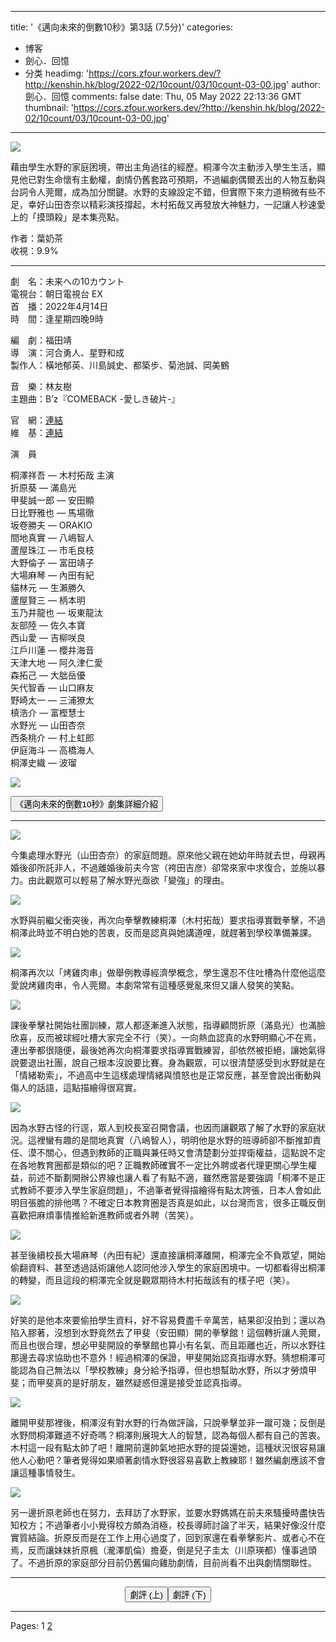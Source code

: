 
---
title: '《邁向未來的倒數10秒》第3話 (7.5分)'
categories: 
 - 博客
 - 劍心．回憶
 - 分类
headimg: 'https://cors.zfour.workers.dev/?http://kenshin.hk/blog/2022-02/10count/03/10count-03-00.jpg'
author: 劍心．回憶
comments: false
date: Thu, 05 May 2022 22:13:36 GMT
thumbnail: 'https://cors.zfour.workers.dev/?http://kenshin.hk/blog/2022-02/10count/03/10count-03-00.jpg'
---

<div>   
<p><img src="https://cors.zfour.workers.dev/?http://kenshin.hk/blog/2022-02/10count/03/10count-03-00.jpg" referrerpolicy="no-referrer"></p>
<p>藉由學生水野的家庭困境，帶出主角過往的經歷。桐澤今次主動涉入學生生活，顯見他已對生命懷有主動權，劇情仍舊套路可預期，不過編劇偶爾丟出的人物互動與台詞令人莞爾，成為加分關鍵。水野的支線設定不錯，但實際下來力道稍微有些不足，幸好山田杏奈以精彩演技撐起，木村拓哉又再發放大神魅力，一記讓人秒速愛上的「摸頭殺」是本集亮點。</p>
<p>作者：葉奶茶<br>
收視：9.9%</p>
<hr>
<p>劇　名：未来への10カウント<br>
電視台：朝日電視台 EX<br>
首　播：2022年4月14日<br>
時　間：逢星期四晚9時</p>
<p>編　劇：福田靖<br>
導　演：河合勇人、星野和成<br>
製作人：橫地郁英、川島誠史、都築步、菊池誠、岡美鶴</p>
<p>音　樂：林友樹<br>
主題曲：B’z『COMEBACK -愛しき破片-』</p>
<p>官　網：<a href="https://www.tv-asahi.co.jp/10count/" target="_blank">連結</a><br>
維　基：<a href="https://ja.wikipedia.org/wiki/%E6%9C%AA%E6%9D%A5%E3%81%B8%E3%81%AE10%E3%82%AB%E3%82%A6%E3%83%B3%E3%83%88" target="_blank">連結</a></p>
<p>演　員</p>
<p>桐澤祥吾 — 木村拓哉 主演<br>
折原葵 — 滿島光<br>
甲斐誠一郎 — 安田顯<br>
日比野雅也 — 馬場徹<br>
坂卷勝夫 — ORAKIO<br>
間地真實 — 八嶋智人<br>
蘆屋珠江 — 市毛良枝<br>
大野倫子 — 富田靖子<br>
大場麻琴 — 內田有紀<br>
貓林元 — 生瀨勝久<br>
蘆屋賢三 — 柄本明<br>
玉乃井龍也 — 坂東龍汰<br>
友部陸 — 佐久本寶<br>
西山愛 — 吉柳咲良<br>
江戶川蓮 — 櫻井海音<br>
天津大地 — 阿久津仁愛<br>
森拓己 — 大朏岳優<br>
矢代智香 — 山口麻友<br>
野崎太一 — 三浦獠太<br>
槙浩介 — 富樫慧士<br>
水野光 — 山田杏奈<br>
西条桃介 — 村上虹郎<br>
伊庭海斗 — 高橋海人<br>
桐澤史織 — 波瑠</p>
<p><img src="https://cors.zfour.workers.dev/?http://kenshin.hk/blog/2022-02/intro/10count-chart.jpg" referrerpolicy="no-referrer"></p>
<p><a href="http://kenshin.hk/10count" target="_blank"><button type="button" class="btn border3 border333 round3 font4 padding2 shadow1 margin10 cursorpoint">《邁向未來的倒數10秒》劇集詳細介紹</button></a></p>
<hr>
<p><img src="https://cors.zfour.workers.dev/?http://kenshin.hk/blog/2022-02/10count/03/10count-03-02.jpg" referrerpolicy="no-referrer"></p>
<p>今集處理水野光（山田杏奈）的家庭問題。原來他父親在她幼年時就去世，母親再婚後卻所託非人，不過離婚後前夫今宮（袴田吉彦）卻常來家中求復合，並施以暴力。由此觀眾可以輕易了解水野光亟欲「變強」的理由。</p>
<p><img src="https://cors.zfour.workers.dev/?http://kenshin.hk/blog/2022-02/10count/03/10count-03-03.jpg" referrerpolicy="no-referrer"></p>
<p>水野與前繼父衝突後，再次向拳擊教練桐澤（木村拓哉）要求指導實戰拳擊，不過桐澤此時並不明白她的苦衷，反而是認真與她講道哩，就趕著到學校準備兼課。</p>
<p><img src="https://cors.zfour.workers.dev/?http://kenshin.hk/blog/2022-02/10count/03/10count-03-04.jpg" referrerpolicy="no-referrer"></p>
<p>桐澤再次以「烤雞肉串」做舉例教導經濟學概念，學生還忍不住吐槽為什麼他這麼愛說烤雞肉串，令人莞爾。本劇常常有這種感覺亂來但又讓人發笑的笑點。</p>
<p><img src="https://cors.zfour.workers.dev/?http://kenshin.hk/blog/2022-02/10count/03/10count-03-05.jpg" referrerpolicy="no-referrer"></p>
<p>課後拳擊社開始社團訓練，眾人都逐漸進入狀態，指導顧問折原（滿島光）也滿臉欣喜，反而被球經吐槽大家完全不行（笑）。一向熱血認真的水野明顯心不在焉，連出拳都很隨便，最後她再次向桐澤要求指導實戰練習，卻依然被拒絕，讓她氣得說要退出社團，說自己根本沒說要比賽。身為觀眾，可以很清楚感受到水野就是在「情緒勒索」，不過高中生這樣處理情緒與憤怒也是正常反應，甚至會說出衝動與傷人的話語，這點描繪得很寫實。</p>
<p><img src="https://cors.zfour.workers.dev/?http://kenshin.hk/blog/2022-02/10count/03/10count-03-06.jpg" referrerpolicy="no-referrer"></p>
<p>因為水野古怪的行逕，眾人到校長室召開會議，也因而讓觀眾了解了水野的家庭狀況。這裡蠻有趣的是間地真實（八嶋智人），明明他是水野的班導師卻不斷推卸責任、漠不關心，但遇到教師的正職與兼任時又會清楚劃分並捍衛權益，這點說不定在各地教育圈都是類似的吧？正職教師確實不一定比外聘或者代理更關心學生權益，前述不斷劃開辦公界線也讓人看了有點不適，雖然應當是要強調「桐澤不是正式教師不要涉入學生家庭問題」，不過筆者覺得描繪得有點太誇張，日本人會如此明目張膽的排他嗎？不確定日本教育圈是否真是如此，以台灣而言，很多正職反倒喜歡把麻煩事情推給新進教師或者外聘（苦笑）。</p>
<p><img src="https://cors.zfour.workers.dev/?http://kenshin.hk/blog/2022-02/10count/03/10count-03-07.jpg" referrerpolicy="no-referrer"></p>
<p>甚至後續校長大場麻琴（內田有紀）還直接讓桐澤離開，桐澤完全不負眾望，開始偷翻資料、甚至透過話術讓他人認同他涉入學生的家庭困境中。一切都看得出桐澤的轉變，而且這段的桐澤完全就是觀眾期待木村拓哉該有的樣子吧（笑）。</p>
<p><img src="https://cors.zfour.workers.dev/?http://kenshin.hk/blog/2022-02/10count/03/10count-03-08.jpg" referrerpolicy="no-referrer"></p>
<p>好笑的是他本來要偷拍學生資料，好不容易費盡千辛萬苦，結果卻沒拍到；還以為陷入膠著，沒想到水野竟然去了甲斐（安田顯）開的拳擊館！這個轉折讓人莞爾，而且也很合理，想必甲斐開設的拳擊館也算小有名氣、而且距離也近，所以水野往那邊去尋求協助也不意外！經過桐澤的保證，甲斐開始認真指導水野。猜想桐澤可能認為自己無法以「學校教練」身分給予指導，但也想幫助水野，所以才勞煩甲斐；而甲斐真的是好朋友，雖然疑惑但還是接受並認真指導。</p>
<p><img src="https://cors.zfour.workers.dev/?http://kenshin.hk/blog/2022-02/10count/03/10count-03-09.jpg" referrerpolicy="no-referrer"></p>
<p>離開甲斐那裡後，桐澤沒有對水野的行為做評論，只說拳擊並非一蹴可幾；反倒是水野問桐澤難道不好奇嗎？桐澤則展現大人的智慧，認為每個人都有自己的苦衷。木村這一段有點太帥了吧！離開前還帥氣地把水野的提袋還她，這種狀況很容易讓他人心動吧？筆者覺得如果順著劇情水野很容易喜歡上教練耶！雖然編劇應該不會讓這種事情發生。</p>
<p><img src="https://cors.zfour.workers.dev/?http://kenshin.hk/blog/2022-02/10count/03/10count-03-10.jpg" referrerpolicy="no-referrer"></p>
<p>另一邊折原老師也在努力，去拜訪了水野家，並要水野媽媽在前夫來騷擾時盡快告知校方；不過筆者小小覺得校方頗為消極，校長導師討論了半天，結果好像沒什麼實質結論。折原反而是在工作上用心過度了，回到家還在看拳擊影片、或者心不在焉，反而讓妹妹折原楓（瀧澤凱倫）擔憂，倒是兒子圭太（川原瑛都）懂事過頭了。不過折原的家庭部分目前仍舊偏向雞肋劇情，目前尚看不出與劇情關聯性。</p>
<p></p>
<hr>
<p align="center" style="padding:15px auto 15px auto;">
<a href="http://kenshin.hk/2022/05/05/%E3%80%8A%E9%82%81%E5%90%91%E6%9C%AA%E4%BE%86%E7%9A%84%E5%80%92%E6%95%B810%E7%A7%92%E3%80%8B%E7%AC%AC3%E8%A9%B1-7-5%E5%88%86/"><button type="button" class="btn border2 border222 round3 font4 padding2 shadow1 margin10 cursorpoint">劇評 (上)</button></a><a href="http://kenshin.hk/2022/05/05/%E3%80%8A%E9%82%81%E5%90%91%E6%9C%AA%E4%BE%86%E7%9A%84%E5%80%92%E6%95%B810%E7%A7%92%E3%80%8B%E7%AC%AC3%E8%A9%B1-7-5%E5%88%86/2/"><button type="button" class="btn border2 border22 round3 font4 padding2 shadow1 margin10 cursorpoint">劇評 (下)</button></a></p>


<hr>
 <div class="page-link">Pages: 1 <a href="http://kenshin.hk/2022/05/05/%e3%80%8a%e9%82%81%e5%90%91%e6%9c%aa%e4%be%86%e7%9a%84%e5%80%92%e6%95%b810%e7%a7%92%e3%80%8b%e7%ac%ac3%e8%a9%b1-7-5%e5%88%86/2/">2</a></div>   
</div>
            